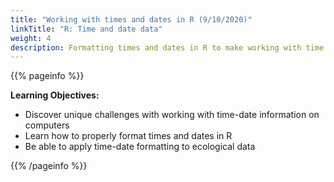 ```yaml
---
title: "Working with times and dates in R (9/10/2020)"
linkTitle: "R: Time and date data"
weight: 4
description: Formatting times and dates in R to make working with time series data easier
---
```


{{% pageinfo %}}

**Learning Objectives:**
* Discover unique challenges with working with time-date information on computers
* Learn how to properly format times and dates in R
* Be able to apply time-date formatting to ecological data

{{% /pageinfo %}}

